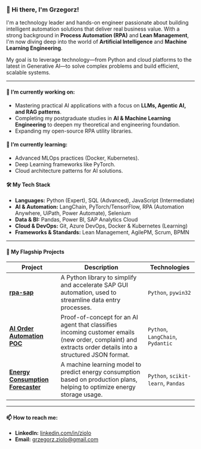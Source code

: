 ### 👋 Hi there, I'm Grzegorz!

I'm a technology leader and hands-on engineer passionate about building intelligent automation solutions that deliver real business value. With a strong background in **Process Automation (RPA)** and **Lean Management**, I'm now diving deep into the world of **Artificial Intelligence** and **Machine Learning Engineering**.

My goal is to leverage technology—from Python and cloud platforms to the latest in Generative AI—to solve complex problems and build efficient, scalable systems.

---

#### 🔭 I’m currently working on:
- Mastering practical AI applications with a focus on **LLMs, Agentic AI, and RAG patterns**.
- Completing my postgraduate studies in **AI & Machine Learning Engineering** to deepen my theoretical and engineering foundation.
- Expanding my open-source RPA utility libraries.

#### 🌱 I’m currently learning:
- Advanced MLOps practices (Docker, Kubernetes).
- Deep Learning frameworks like PyTorch.
- Cloud architecture patterns for AI solutions.

#### 🛠️ My Tech Stack

- **Languages:** Python (Expert), SQL (Advanced), JavaScript (Intermediate)
- **AI & Automation:** LangChain, PyTorch/TensorFlow, RPA (Automation Anywhere, UiPath, Power Automate), Selenium
- **Data & BI:** Pandas, Power BI, SAP Analytics Cloud
- **Cloud & DevOps:** Git, Azure DevOps, Docker & Kubernetes (Learning)
- **Frameworks & Standards:** Lean Management, AgilePM, Scrum, BPMN

---

#### 🚀 My Flagship Projects

| Project | Description | Technologies |
|---|---|---|
| **[rpa-sap](https://github.com/user/rpa-sap)** | A Python library to simplify and accelerate SAP GUI automation, used to streamline data entry processes. | `Python`, `pywin32` |
| **[AI Order Automation POC](https://github.com/user/order-poc)** | Proof-of-concept for an AI agent that classifies incoming customer emails (new order, complaint) and extracts order details into a structured JSON format. | `Python`, `LangChain`, `Pydantic` |
| **[Energy Consumption Forecaster](https://github.com/user/energy-forecast)** | A machine learning model to predict energy consumption based on production plans, helping to optimize energy storage usage. | `Python`, `scikit-learn`, `Pandas` |

---

#### 📫 How to reach me:
- **LinkedIn:** [linkedin.com/in/ziolo](https://linkedin.com/in/ziolo)
- **Email:** [grzegorz.ziolo@gmail.com](mailto:grzegorz.ziolo@gmail.com)
